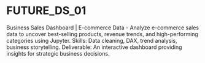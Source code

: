 # FUTURE_DS_01
Business Sales Dashboard | E-commerce Data -  Analyze e-commerce sales data to uncover best-selling products, revenue trends, and high-performing categories using Jupyter. Skills: Data cleaning, DAX, trend analysis, business storytelling. Deliverable: An interactive dashboard providing insights for strategic business decisions.
